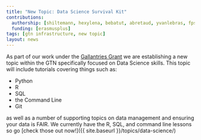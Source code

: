 ```yaml
---
title: "New Topic: Data Science Survival Kit"
contributions:
  authorship: [shiltemann, hexylena, bebatut, abretaud, yvanlebras, fpsom, carpentries]
  funding: [erasmusplus]
tags: [gtn infrastructure, new topic]
layout: news
---
```


As part of our work under the [Gallantries Grant](https://gallantries.github.io/) we are establishing a new topic within the GTN specifically focused on Data Science skills. This topic will include tutorials covering things such as:

- Python
- R
- SQL
- the Command Line
- Git

as well as a number of supporting topics on data management and ensuring your data is FAIR. We currently have the R, SQL, and command line lessons so go [check those out now!]({{ site.baseurl }}/topics/data-science/)
